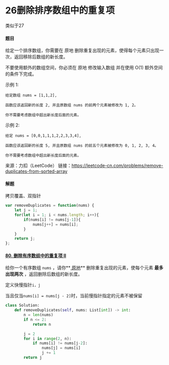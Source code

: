 # 26删除排序数组中的重复项

类似于27

#### 题目

给定一个排序数组，你需要在 原地 删除重复出现的元素，使得每个元素只出现一次，返回移除后数组的新长度。

不要使用额外的数组空间，你必须在 原地 修改输入数组 并在使用 O(1) 额外空间的条件下完成。

示例 1:

```
给定数组 nums = [1,1,2], 

函数应该返回新的长度 2, 并且原数组 nums 的前两个元素被修改为 1, 2。 

你不需要考虑数组中超出新长度后面的元素。
```

示例 2:

```
给定 nums = [0,0,1,1,1,2,2,3,3,4],

函数应该返回新的长度 5, 并且原数组 nums 的前五个元素被修改为 0, 1, 2, 3, 4。

你不需要考虑数组中超出新长度后面的元素。
```

来源：力扣（LeetCode）
链接：https://leetcode-cn.com/problems/remove-duplicates-from-sorted-array



#### 解题

拷贝覆盖、双指针

```js
var removeDuplicates = function(nums) {
    let j = 1;
    for(let i = 1; i < nums.length; i++){
        if(nums[i] != nums[j-1]){
            nums[j++] = nums[i];
        }
    }
    return j;
};
```



#### [80. 删除有序数组中的重复项 II](https://leetcode-cn.com/problems/remove-duplicates-from-sorted-array-ii/)

给你一个有序数组 `nums` ，请你**[ 原地](http://baike.baidu.com/item/原地算法)** 删除重复出现的元素，使每个元素 **最多出现两次** ，返回删除后数组的新长度。

定义快慢指针`i，j`

当且仅当`nums[i] = nums[j - 2]`时，当前慢指针指定的元素不被保留

```python
class Solution:
    def removeDuplicates(self, nums: List[int]) -> int:
        n = len(nums)
        if n <= 2:
            return n
        
        j = 2
        for i in range(2, n):
            if nums[i] != nums[j-2]:
                nums[j] = nums[i]
                j += 1
        return j
```

